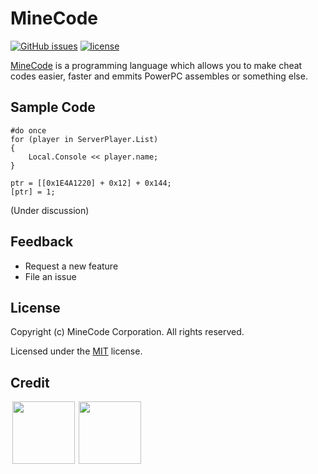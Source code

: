 # MineCode
[![GitHub issues](https://img.shields.io/github/issues/yukikamome316/MineCode)](https://github.com/yukikamome316/MineCode/issues) [![license](https://img.shields.io/github/license/yukikamome316/MineCode)](https://github.com/yukikamome316/MineCode/blob/main/LICENSE)

[MineCode](https://github.com/yukikamome316/MineCode/) is a programming language which allows you to make cheat codes easier, faster and emmits PowerPC assembles or something else.
## Sample Code
~~~
#do once
for (player in ServerPlayer.List)
{
    Local.Console << player.name;
}
~~~
~~~
ptr = [[0x1E4A1220] + 0x12] + 0x144;
[ptr] = 1;
~~~
(Under discussion)
## Feedback
- Request a new feature
- File an issue

## License
Copyright (c) MineCode Corporation. All rights reserved.

Licensed under the [MIT](https://github.com/yukikamome316/MineCode/LICENSE) license.

## Credit
<a href="https://github.com/yukikamome316">
  <img align="left" src="https://github.com/yukikamome316.png" hspace="3"width=100, height=100/>
</a>
<a href="https://github.com/syoch">
  <img align="left" src="https://github.com/syoch.png" hspace="3" width=100, height=100/>
</a>
